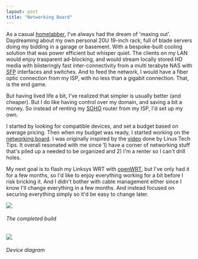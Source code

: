 ```yaml
---
layout: post
title: "Networking Board"
---
```


As a casual [homelabber](https://www.reddit.com/r/homelab), I've always had the dream of 'maxing out'. Daydreaming about my own personal 20U 19-inch rack, full of blade servers doing my bidding in a garage or basement. With a bespoke-built cooling solution that was power efficient but whisper quiet. The clients on my LAN would enjoy trasparent ad-blocking, and would stream locally stored HD media with blisteringly fast inter-connectivity from a multi terabyte NAS with [SFP](https://en.wikipedia.org/wiki/Small_form-factor_pluggable_transceiver) interfaces and switches. And to feed the network, I would have a fiber optic connection from my ISP, with no less than a gigabit connection. That, is the end game.

But having lived life a bit, I've realized that simpler is usually better (and cheaper). But I do like having control over my domain, and saving a bit a money. So instead of renting my [SOHO](https://www.lifewire.com/soho-routers-and-networks-explained-3971344) router from my ISP, I'd set up my own.

I started by looking for compatible devices, and set a budget based on average pricing. Then when my budget was ready, I started working on the [networking board](https://duckduckgo.com/?q=home+network+board&amp;ia=images&amp;iax=images). I was originally inspired by the [video](https://www.youtube.com/watch?v=saD_SFOYCWk) done by Linus Tech Tips. It overall resonated with me since  1) have a corner of networking stuff that's piled up a needed to be organized and 2) I'm a renter so I can't drill holes.

My next goal is to flash my Linksys WRT with [openWRT](https://openwrt.org), but I've only had it for a few months, so I'd like to enjoy everything working for a bit before I risk bricking it. And I didn't bother with cable management either since I know I'll change everything in a few months. And instead focused on securing everything simply so it'd be easy to change later.

![]({{site.baseurl}}/assets/networking-board.jpg)

###### The completed build

![]({{site.baseurl}}/assets/network-diagram.png)

###### Device diagram 